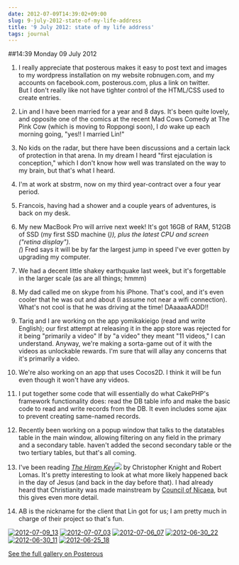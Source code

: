 ```yaml
---
date: 2012-07-09T14:39:02+09:00
slug: 9-july-2012-state-of-my-life-address
title: '9 July 2012: state of my life address'
tags: journal
---
```


##14:39 Monday 09 July 2012

 
  1. I really appreciate that posterous makes it easy to post text and images to my wordpress installation on my website robnugen.com, and my accounts on facebook.com, posterous.com, plus a link on twitter.   
But I don't really like not have tighter control of the HTML/CSS used to create entries.
 
  2. Lin and I have been married for a year and 8 days. It's been quite lovely, and opposite one of the comics at the recent Mad Cows Comedy at The Pink Cow (which is moving to Roppongi soon), I *do* wake up each morning going, "yes!! I married Lin!"
 
  3. No kids on the radar, but there have been discussions and a certain lack of protection in that arena. In my dream I heard "first ejaculation is conception," which I don't know how well was translated on the way to my brain, but that's what I heard.
 
  4. I'm at work at sbstrm, now on my third year-contract over a four year period.
 
  5. Francois, having had a shower and a couple years of adventures, is back on my desk.
 
  6. My new MacBook Pro will arrive next week! It's got 16GB of RAM, 512GB of SSD (my first SSD machine (*)), plus the latest CPU and screen ("retina display").  
(*) Fred says it will be by far the largest jump in speed I've ever gotten by upgrading my computer.
 
  7. We had a decent little shakey earthquake last week, but it's forgettable in the larger scale (as are all things; hmmm)
 
  8. My dad called me on skype from his iPhone. That's cool, and it's even cooler that he was out and about (I assume not near a wifi connection). What's not cool is that he was driving at the time! DAaaaaAADD!!
 
  9. Tariq and I are working on the app yomikakieigo (read and write English); our first attempt at releasing it in the app store was rejected for it being "primarily a video" If by "a video" they meant "11 videos," I can understand. Anyway, we're making a sorta-game out of it with the videos as unlockable rewards. I'm sure that will allay any concerns that it's primarily a video.
 
  10. We're also working on an app that uses Cocos2D. I think it will be fun even though it won't have any videos.
 
  11. I put together some code that will essentially do what CakePHP's framework functionality does: read the DB table info and make the basic code to read and write records from the DB. It even includes some ajax to prevent creating same-named records.
 
  12. Recently been working on a popup window that talks to the datatables table in the main window, allowing filtering on any field in the primary and a secondary table. haven't added the second secondary table or the two tertiary tables, but that's all coming.
 
  13. I've been reading [_The Hiram Key_](http://www.amazon.com/gp/product/B0057DBFQI/ref=as_li_ss_tl?ie=UTF8&camp=1789&creative=390957&creativeASIN=B0057DBFQI&linkCode=as2&tag=keepusthelim-20)![](http://www.assoc-amazon.com/e/ir?t=keepusthelim-20&l=as2&o=1&a=B0057DBFQI) by Christopher Knight and Robert Lomas. It's pretty interesting to look at what more likely happened back in the day of Jesus (and back in the day before that). I had already heard that Christianity was made mainstream by [Council of Nicaea](http://en.wikipedia.org/wiki/First_Council_of_Nicaea), but this gives even more detail. 
 
  14. AB is the nickname for the client that Lin got for us; I am pretty much in charge of their project so that's fun.

[![2012-07-09_13](http://getfile5.posterous.com/getfile/files.posterous.com/temp-2012-07-08/lJeuugznsEJFraznecJgIJHxftJCbzoirFEGcEhGJdAEeDalvvbcbCEfCxIA/2012-07-09_13.26.35_Francois_on_my_desk.jpg.scaled500.jpg)](http://getfile8.posterous.com/getfile/files.posterous.com/temp-2012-07-08/lJeuugznsEJFraznecJgIJHxftJCbzoirFEGcEhGJdAEeDalvvbcbCEfCxIA/2012-07-09_13.26.35_Francois_on_my_desk.jpg.scaled1000.jpg) [![2012-07-07_03](http://getfile0.posterous.com/getfile/files.posterous.com/temp-2012-07-08/yEaEjpzCHgsrbvuEJaAJmjcpdppoIglsmkFGhrtCgdylmBHnzvIxddDiihjs/2012-07-07_03.23.47_received_11pm_msg_at_330am.png.scaled500.png)](http://getfile3.posterous.com/getfile/files.posterous.com/temp-2012-07-08/yEaEjpzCHgsrbvuEJaAJmjcpdppoIglsmkFGhrtCgdylmBHnzvIxddDiihjs/2012-07-07_03.23.47_received_11pm_msg_at_330am.png.scaled1000.png) [![2012-07-06_07](http://getfile6.posterous.com/getfile/files.posterous.com/temp-2012-07-08/kGmHuyouvEBfftiblhBAwJEwApoCHgshdFuwbbHbrhuwzInvJHDjedaftAco/2012-07-06_07.27.30_Opuss_username_must_be_unique.png.scaled500.png)](http://getfile8.posterous.com/getfile/files.posterous.com/temp-2012-07-08/kGmHuyouvEBfftiblhBAwJEwApoCHgshdFuwbbHbrhuwzInvJHDjedaftAco/2012-07-06_07.27.30_Opuss_username_must_be_unique.png.scaled1000.png) [![2012-06-30_22](http://getfile1.posterous.com/getfile/files.posterous.com/temp-2012-07-08/BAqtnAbzFbBajGshgbeyGdknIfaciqHjhHfDvhauislgxhvrrabtvGijynJI/2012-06-30_22.56.03_Lin_sports_Francois.jpg.scaled500.jpg)](http://getfile8.posterous.com/getfile/files.posterous.com/temp-2012-07-08/BAqtnAbzFbBajGshgbeyGdknIfaciqHjhHfDvhauislgxhvrrabtvGijynJI/2012-06-30_22.56.03_Lin_sports_Francois.jpg.scaled1000.jpg) [![2012-06-30_11](http://getfile5.posterous.com/getfile/files.posterous.com/temp-2012-07-08/tcecpiIfvxqfAdclyhsccqslhoEwFHGGsyJvibkiFBlCAfCaBfaimCEjmduB/2012-06-30_11.05.00_Alex_overlooks_river_and_buildings.jpg.scaled500.jpg)](http://getfile2.posterous.com/getfile/files.posterous.com/temp-2012-07-08/tcecpiIfvxqfAdclyhsccqslhoEwFHGGsyJvibkiFBlCAfCaBfaimCEjmduB/2012-06-30_11.05.00_Alex_overlooks_river_and_buildings.jpg.scaled1000.jpg) [![2012-06-25_18](http://getfile1.posterous.com/getfile/files.posterous.com/temp-2012-07-08/wnyhbDpJrDEGABldvEEFqJBrrGpgnjtrhffBosetHcEdboaCowvkHdfsBIpz/2012-06-25_18.16.57_me_and_dawg.jpg.scaled500.jpg)](http://getfile3.posterous.com/getfile/files.posterous.com/temp-2012-07-08/wnyhbDpJrDEGABldvEEFqJBrrGpgnjtrhffBosetHcEdboaCowvkHdfsBIpz/2012-06-25_18.16.57_me_and_dawg.jpg.scaled1000.jpg)

[See the full gallery on Posterous](http://stream.robnugen.com/9-july-2012-state-of-my-life-address)

 
